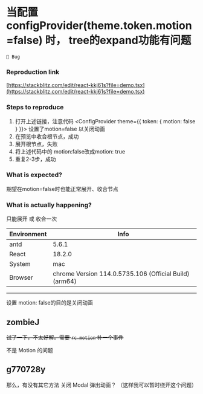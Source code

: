 # 当配置configProvider(theme.token.motion=false) 时， tree的expand功能有问题

`🐛 Bug`

### Reproduction link

[https://stackblitz.com/edit/react-kkj61s?file=demo.tsx](https://stackblitz.com/edit/react-kkj61s?file=demo.tsx)

### Steps to reproduce

1. 打开上述链接，注意代码 <ConfigProvider theme={{ token: { motion: false } }}> 设置了motion=false 以关闭动画
2. 在预览中收合根节点，成功
3. 展开根节点，失败
4. 将上述代码中的 motion:false改成motion: true
5. 重复2-3步，成功

### What is expected?

期望在motion=false时也能正常展开、收合节点

### What is actually happening?

只能展开 或 收合一次

| Environment | Info                                                   |
| ----------- | ------------------------------------------------------ |
| antd        | 5.6.1                                                  |
| React       | 18.2.0                                                 |
| System      | mac                                                    |
| Browser     | chrome Version 114.0.5735.106 (Official Build) (arm64) |

---

设置 motion: false的目的是关闭动画

<!-- generated by ant-design-issue-helper. DO NOT REMOVE -->

## zombieJ

~~试了一下，不太好解。需要 `rc-motion` 补一个事件~~

不是 Motion 的问题

## g770728y

那么，有没有其它方法 关闭 Modal 弹出动画？
（这样我可以暂时绕开这个问题）

